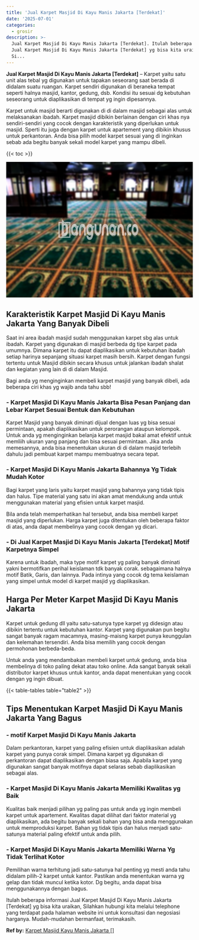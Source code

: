 ```yaml
---
title: 'Jual Karpet Masjid Di Kayu Manis Jakarta [Terdekat]'
date: '2025-07-01'
categories:
  - grosir
description: >-
  Jual Karpet Masjid Di Kayu Manis Jakarta [Terdekat]. Itulah beberapa informasi
  Jual Karpet Masjid Di Kayu Manis Jakarta [Terdekat] yg bisa kita uraikan,
  Si...
---
```


**Jual Karpet Masjid Di Kayu Manis Jakarta \[Terdekat\]** – Karpet yaitu satu unit alas tebal yg digunakan untuk tapakan seseorang saat berada di didalam suatu ruangan. Karpet sendiri digunakan di beraneka tempat seperti halnya masjid, kantor, gedung, dsb. Kondisi itu sesuai dg kebutuhan seseorang untuk diaplikasikan di tempat yg ingin dipesannya.

Karpet untuk masjid berarti digunakan di di dalam masjid sebagai alas untuk melaksanakan ibadah. Karpet masjid dibikin berlainan dengan ciri khas nya sendiri-sendiri yang cocok dengan karakteristik yang diperlukan untuk masjid. Sperti itu juga dengan karpet untuk apartement yang dibikin khusus untuk perkantoran. Anda bisa pilih model karpet sesuai yang di inginkan sebab ada begitu banyak sekali model karpet yang mampu dibeli.

{{< toc >}}

![Jual Karpet Masjid Di Kayu Manis Jakarta [Terdekat]](/images/grosir-karpet-murah-67.png)

## Karakteristik Karpet Masjid Di Kayu Manis Jakarta Yang Banyak Dibeli

Saat ini area ibadah masjid sudah menggunakan karpet sbg alas untuk ibadah. Karpet yang digunakan di masjid berbeda dg tipe karpet pada umumnya. Dimana karpet itu dapat diaplikasikan untuk kebutuhan ibadah setiap harinya sepanjang situasi karpet masih bersih. Karpet dengan fungsi tertentu untuk Masjid dibikin secara khusus untuk jalankan ibadah shalat dan kegiatan yang lain di di dalam Masjid.

Bagi anda yg menginginkan membeli karpet masjid yang banyak dibeli, ada beberapa ciri khas yg wajib anda tahu sbb!

### \- Karpet Masjid Di Kayu Manis Jakarta Bisa Pesan Panjang dan Lebar Karpet Sesuai Bentuk dan Kebutuhan

Karpet Masjid yang banyak diminati dijual dengan luas yg bisa sesuai permintaan, apakah diaplikasikan untuk perorangan ataupun kelompok. Untuk anda yg menginginkan belanja karpet masjid bakal amat efektif untuk memliih ukuran yang panjang dan bisa sesuai permintaan. Jika anda memesannya, anda bisa menentukan ukuran di di dalam masjid terlebih dahulu jadi pembuat karpet mampu membuatnya secara tepat.

### \- Karpet Masjid Di Kayu Manis Jakarta Bahannya Yg Tidak Mudah Kotor

Bagi karpet yang laris yaitu karpet masjid yang bahannya yang tidak tipis dan halus. Tipe material yang satu ini akan amat mendukung anda untuk menggunakan material yang efisien untuk karpet masjid.

Bila anda telah memperhatikan hal tersebut, anda bisa membeli karpet masjid yang diperlukan. Harga karpet juga ditentukan oleh beberapa faktor di atas, anda dapat membelinya yang cocok dengan yg dicari.

### \- Di Jual Karpet Masjid Di Kayu Manis Jakarta \[Terdekat\] Motif Karpetnya Simpel

Karena untuk ibadah, maka type motif karpet yg paling banyak diminati yakni bermotifkan perihal keislaman tdk banyak corak. sebagaimana halnya motif Batik, Garis, dan lainnya. Pada intinya yang cocok dg tema keislaman yang simpel untuk model di karpet masjid yg diaplikasikan.

## Harga Per Meter Karpet Masjid Di Kayu Manis Jakarta

Karpet untuk gedung dll yaitu satu-satunya type karpet yg didesign atau dibikin tertentu untuk kebutuhan kantor. Karpet yang digunakan pun begitu sangat banyak ragam macamnya, masing-maisng karpet punya keunggulan dan kelemahan tersendiri. Anda bisa memilih yang cocok dengan permohonan berbeda-beda.

Untuk anda yang mendambakan membeli karpet untuk gedung, anda bisa membelinya di toko paling dekat atau toko online. Ada sangat banyak sekali distributor karpet khusus untuk kantor, anda dapat menentukan yang cocok dengan yg ingin dibuat.

{{< table-tables table="table2" >}}

## Tips Menentukan Karpet Masjid Di Kayu Manis Jakarta Yang Bagus

### \- motif Karpet Masjid Di Kayu Manis Jakarta

Dalam perkantoran, karpet yang paling efisien untuk diaplikasikan adalah karpet yang punya corak simpel. Dimana karpet yg digunakan di perkantoran dapat diaplikasikan dengan biasa saja. Apabila karpet yang digunakan sangat banyak motifnya dapat selaras sebab diaplikasikan sebagai alas.

### \- Karpet Masjid Di Kayu Manis Jakarta Memiliki Kwalitas yg Baik

Kualitas baik menjadi pilihan yg paling pas untuk anda yg ingin membeli karpet untuk apartement. Kwalitas dapat dilihat dari faktor material yg diaplikasikan, ada begitu banyak sekali bahan yang bisa anda menggunakan untuk memproduksi karpet. Bahan yg tidak tipis dan halus menjadi satu-satunya material paling efektif untuk anda pilih.

### \- Karpet Masjid Di Kayu Manis Jakarta Memiliki Warna Yg Tidak Terlihat Kotor

Pemilihan warna terhitung jadi satu-satunya hal penting yg mesti anda tahu didalam pilih-2 karpet untuk kantor. Pastikan anda menentukan warna yg gelap dan tidak muncul ketika kotor. Dg begitu, anda dapat bisa menggunakannya dengan bagus.

Itulah beberapa informasi Jual Karpet Masjid Di Kayu Manis Jakarta \[Terdekat\] yg bisa kita uraikan, Silahkan hubungi kita melalui telephone yang terdapat pada halaman website ini untuk konsultasi dan negosiasi harganya. Mudah-mudahan bermanfaat, terimakasih.

**Ref by:**  [Karpet Masjid Kayu Manis Jakarta []](https://id.wikipedia.org/wiki/Karpet)

